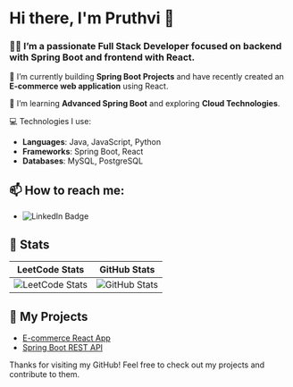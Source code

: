 # Hi there, I'm Pruthvi 👋

### 👨‍💻 I’m a passionate **Full Stack Developer** focused on backend with **Spring Boot** and frontend with **React**.

🔭 I’m currently building **Spring Boot Projects** and have recently created an **E-commerce web application** using React.

🌱 I’m learning **Advanced Spring Boot** and exploring **Cloud Technologies**.

💻 Technologies I use:
- **Languages**: Java, JavaScript, Python
- **Frameworks**: Spring Boot, React
- **Databases**: MySQL, PostgreSQL

## 📫 How to reach me:
- ![LinkedIn Badge](https://img.shields.io/badge/LinkedIn-Pruthvi%20Singama-blue?style=flat-square&logo=linkedin&logoColor=white&link=https://www.linkedin.com/in/pruthvisingamasetti/)

## 🚀 Stats

| LeetCode Stats | GitHub Stats |
|----------------|--------------|
| ![LeetCode Stats](https://leetcard.jacoblin.cool/Singam_007?theme=dark&font=robot&extension=leetcode) | ![GitHub Stats](https://github-readme-stats.vercel.app/api?username=SaiPruthvi&show_icons=true&count_private=true&hide=prs&theme=radical) |

## 🌱 My Projects
- [E-commerce React App](https://github.com/PruthviSingama/Ecommerce-React-App)
- [Spring Boot REST API](https://github.com/PruthviSingama/SpringBoot-API)

Thanks for visiting my GitHub! Feel free to check out my projects and contribute to them.
